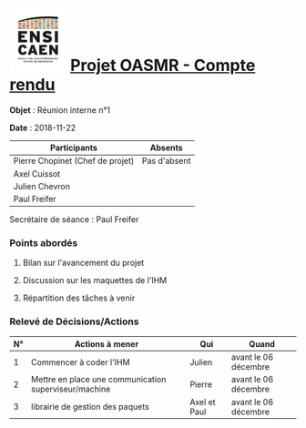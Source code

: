 <h1><img src="../img/ensicaen.png" width="100"> <a href="https://github.com/CCC-development-team/OASMR" style="text-align: center"> Projet OASMR - Compte rendu</a> </h1> 

**Objet** : Réunion interne n°1

**Date** : 2018-11-22

| Participants                     | Absents      |
| -------------------------------- | ------------ |
| Pierre Chopinet (Chef de projet) | Pas d'absent |
| Axel Cuissot                     |              |
| Julien Chevron                   |              |
| Paul Freifer                     |              |

Secrétaire de séance : Paul Freifer



### Points abordés

1.  Bilan sur l'avancement du projet
    
2.  Discussion sur les maquettes de l'IHM

3.  Répartition des tâches à venir


### Relevé de Décisions/Actions

| N°   | Actions à mener                                        | Qui          | Quand                |
| ---- | -------------------------------------                  | ------------ | -----------          |
| 1    | Commencer à coder l'IHM                                | Julien       | avant le 06 décembre |
| 2    | Mettre en place une communication superviseur/machine  | Pierre       | avant le 06 décembre |
| 3    | librairie de gestion des paquets               | Axel et Paul | avant le 06 décembre |

